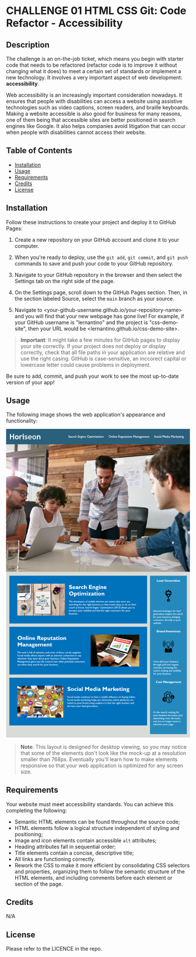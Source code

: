 # CHALLENGE 01 HTML CSS Git: Code Refactor - Accessibility

## Description

The challenge is an on-the-job ticket, which means you begin with starter code
that needs to be refactored (refactor code is to improve it without changing
what it does) to meet a certain set of standards or implement a new technology.
It involves a very important aspect of web development: **accessibility**.

Web accessibility is an increasingly important consideration nowadays. It
ensures that people with disabilities can access a website using assistive
technologies such as video captions, screen readers, and braille keyboards.
Making a website accessible is also good for business for many reasons, one of
them being that accessible sites are better positioned in search engines like
Google. It also helps companies avoid litigation that can occur when people with
disabilities cannot access their website.

## Table of Contents

- [Installation](#installation)
- [Usage](#usage)
- [Requirements](#requirements)
- [Credits](#credits)
- [License](#license)

## Installation

Follow these instructions to create your project and deploy it to GitHub Pages:

1. Create a new repository on your GitHub account and clone it to your computer.

2. When you're ready to deploy, use the `git add`, `git commit`, and `git push`
   commands to save and push your code to your GitHub repository.

3. Navigate to your GitHub repository in the browser and then select the
   Settings tab on the right side of the page.

4. On the Settings page, scroll down to the GitHub Pages section. Then, in the
   section labeled Source, select the `main` branch as your source.

5. Navigate to <your-github-username.github.io/your-repository-name> and you
   will find that your new webpage has gone live! For example, if your GitHub
   username is "lernantino" and the project is "css-demo-site", then your URL
   would be <lernantino.github.io/css-demo-site>.

> **Important**: It might take a few minutes for GitHub pages to display your
> site correctly. If your project does not deploy or display correctly, check
> that all file paths in your application are relative and use the right casing.
> GitHub is case-sensitive, an inccorect capital or lowercase letter could cause
> problems in deployment.

Be sure to add, commit, and push your work to see the most up-to-date version of
your app!

## Usage

The following image shows the web application's appearance and functionality:

![The Horiseon webpage includes a navigation bar, a header image, and cards with text and images at the bottom of the page.](Assets/01-html-css-git-challenge-demo.png)

> **Note**: This layout is designed for desktop viewing, so you may notice that
> some of the elements don't look like the mock-up at a resolution smaller than
> 768px. Eventually you'll learn how to make elements responsive so that your
> web application is optimized for any screen size.

## Requirements

Your website must meet accessibility standards. You can achieve this completing
the following:

- Semantic HTML elements can be found throughout the source code;
- HTML elements follow a logical structure independent of styling and
  positioning;
- Image and icon elements contain accessible `alt` attributes;
- Heading attributes fall in sequential order;
- Title elements contain a concise, descriptive title;
- All links are functioning correctly.
- Rework the CSS to make it more efficient by consolidating CSS selectors and
  properties, organizing them to follow the semantic structure of the HTML
  elements, and including comments before each element or section of the page.

## Credits

N/A

## License

Please refer to the LICENCE in the repo.
